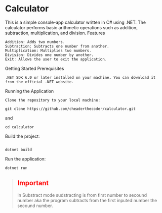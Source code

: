 # Calculator

This is a simple console-app calculator written in C# using .NET. The calculator performs basic arithmetic operations such as addition, subtraction, multiplication, and division.
Features

    Addition: Adds two numbers.
    Subtraction: Subtracts one number from another.
    Multiplication: Multiplies two numbers.
    Division: Divides one number by another.
    Exit: Allows the user to exit the application.

Getting Started
Prerequisites

    .NET SDK 6.0 or later installed on your machine. You can download it from the official .NET website.

Running the Application

    Clone the repository to your local machine:

```
git clone https://github.com/cheaderthecoder/calculator.git
```
and
```
cd calculator
```

Build the project:

```

dotnet build
```

Run the application:

```
dotnet run
```

>### <h2 style="color:red">Important</h1>
> In Substract mode sudstracting is from first number to secound number aka the program subtracts from the first inputed number the secound number.
